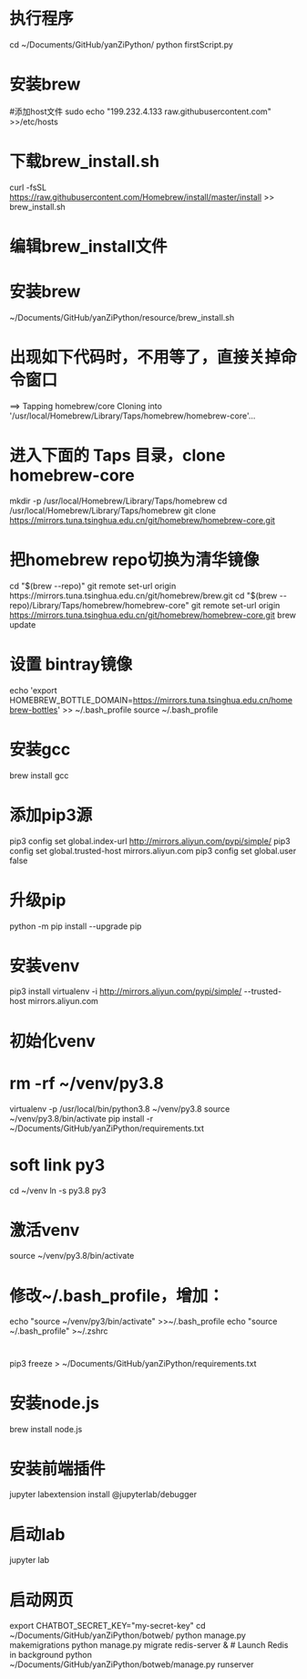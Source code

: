 # 执行程序
cd ~/Documents/GitHub/yanZiPython/
python firstScript.py

# 安装brew
#添加host文件
sudo echo "199.232.4.133 raw.githubusercontent.com" >>/etc/hosts

# 下载brew_install.sh
curl -fsSL https://raw.githubusercontent.com/Homebrew/install/master/install >> brew_install.sh
# 编辑brew_install文件

# 安装brew
~/Documents/GitHub/yanZiPython/resource/brew_install.sh

# 出现如下代码时，不用等了，直接关掉命令窗口
==> Tapping homebrew/core
Cloning into '/usr/local/Homebrew/Library/Taps/homebrew/homebrew-core'...

# 进入下面的 Taps 目录，clone homebrew-core
mkdir -p /usr/local/Homebrew/Library/Taps/homebrew
cd /usr/local/Homebrew/Library/Taps/homebrew
git clone https://mirrors.tuna.tsinghua.edu.cn/git/homebrew/homebrew-core.git

# 把homebrew repo切换为清华镜像
cd "$(brew --repo)"
git remote set-url origin https://mirrors.tuna.tsinghua.edu.cn/git/homebrew/brew.git
cd "$(brew --repo)/Library/Taps/homebrew/homebrew-core"
git remote set-url origin https://mirrors.tuna.tsinghua.edu.cn/git/homebrew/homebrew-core.git
brew update

# 设置 bintray镜像
echo 'export HOMEBREW_BOTTLE_DOMAIN=https://mirrors.tuna.tsinghua.edu.cn/homebrew-bottles' >> ~/.bash_profile
source ~/.bash_profile

# 安装gcc
brew install gcc

# 添加pip3源
pip3 config set global.index-url http://mirrors.aliyun.com/pypi/simple/
pip3 config set global.trusted-host mirrors.aliyun.com
pip3 config set global.user false

# 升级pip
python -m pip install --upgrade pip

# 安装venv
pip3 install virtualenv -i http://mirrors.aliyun.com/pypi/simple/   --trusted-host mirrors.aliyun.com

# 初始化venv
# rm -rf ~/venv/py3.8
virtualenv -p /usr/local/bin/python3.8 ~/venv/py3.8
source ~/venv/py3.8/bin/activate
pip install -r ~/Documents/GitHub/yanZiPython/requirements.txt

# soft link py3 
cd ~/venv
ln -s py3.8 py3

# 激活venv
source ~/venv/py3.8/bin/activate

# 修改~/.bash_profile，增加：
echo "source ~/venv/py3/bin/activate" >>~/.bash_profile
echo "source ~/.bash_profile" >~/.zshrc

# 
pip3 freeze > ~/Documents/GitHub/yanZiPython/requirements.txt

# 安装node.js
brew install node.js

# 安装前端插件
jupyter labextension install @jupyterlab/debugger
# 启动lab
jupyter lab 

# 启动网页
export CHATBOT_SECRET_KEY="my-secret-key"
cd  ~/Documents/GitHub/yanZiPython/botweb/
python manage.py makemigrations
python manage.py migrate
redis-server &  # Launch Redis in background
python ~/Documents/GitHub/yanZiPython/botweb/manage.py runserver

